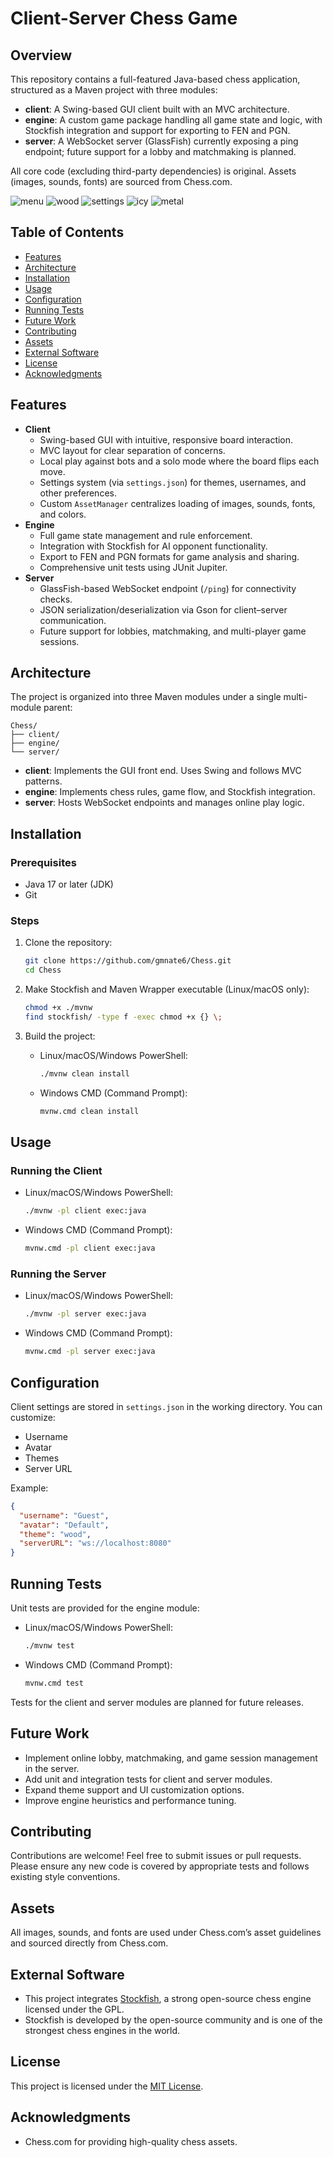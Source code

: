 # Client-Server Chess Game

## Overview

This repository contains a full-featured Java-based chess application, structured as a Maven project with three modules:

- **client**: A Swing-based GUI client built with an MVC architecture.
- **engine**: A custom game package handling all game state and logic, with Stockfish integration and support for exporting to FEN and PGN.
- **server**: A WebSocket server (GlassFish) currently exposing a ping endpoint; future support for a lobby and matchmaking is planned.

All core code (excluding third-party dependencies) is original. Assets (images, sounds, fonts) are sourced from Chess.com.

![menu](https://github.com/user-attachments/assets/e9fd6c83-a2ed-4102-beaf-36b58ff42f3b)
![wood](https://github.com/user-attachments/assets/901314c3-52d1-471f-bc16-afe17d56f145)
![settings](https://github.com/user-attachments/assets/45268e60-93a5-4b84-b28e-f8d5d51ff598)
![icy](https://github.com/user-attachments/assets/0a293072-e3c8-4b8d-a453-26d66ea47a50)
![metal](https://github.com/user-attachments/assets/b753e8a2-4253-46c0-83bd-1a3e9bdd3f06)

## Table of Contents

- [Features](#features)
- [Architecture](#architecture)
- [Installation](#installation)
- [Usage](#usage)
- [Configuration](#configuration)
- [Running Tests](#running-tests)
- [Future Work](#future-work)
- [Contributing](#contributing)
- [Assets](#assets)
- [External Software](#external-software)
- [License](#license)
- [Acknowledgments](#acknowledgments)

## Features

- **Client**
    - Swing-based GUI with intuitive, responsive board interaction.
    - MVC layout for clear separation of concerns.
    - Local play against bots and a solo mode where the board flips each move.
    - Settings system (via `settings.json`) for themes, usernames, and other preferences.
    - Custom `AssetManager` centralizes loading of images, sounds, fonts, and colors.
- **Engine**
    - Full game state management and rule enforcement.
    - Integration with Stockfish for AI opponent functionality.
    - Export to FEN and PGN formats for game analysis and sharing.
    - Comprehensive unit tests using JUnit Jupiter.
- **Server**
    - GlassFish-based WebSocket endpoint (`/ping`) for connectivity checks.
    - JSON serialization/deserialization via Gson for client–server communication.
    - Future support for lobbies, matchmaking, and multi-player game sessions.

## Architecture

The project is organized into three Maven modules under a single multi-module parent:

```
Chess/
├── client/
├── engine/
└── server/
```

- **client**: Implements the GUI front end. Uses Swing and follows MVC patterns.
- **engine**: Implements chess rules, game flow, and Stockfish integration.
- **server**: Hosts WebSocket endpoints and manages online play logic.

## Installation

### Prerequisites

- Java 17 or later (JDK)
- Git

### Steps

1. Clone the repository:
   ```bash
   git clone https://github.com/gmnate6/Chess.git
   cd Chess
   ```

2. Make Stockfish and Maven Wrapper executable (Linux/macOS only):
   ```bash
   chmod +x ./mvnw
   find stockfish/ -type f -exec chmod +x {} \;
   ```

3. Build the project:
   
   - Linux/macOS/Windows PowerShell:
     ```bash
     ./mvnw clean install
     ```

   - Windows CMD (Command Prompt):
     ```bash
     mvnw.cmd clean install
     ```

## Usage

### Running the Client

   - Linux/macOS/Windows PowerShell:
     ```bash
     ./mvnw -pl client exec:java
     ```

   - Windows CMD (Command Prompt):
     ```bash
     mvnw.cmd -pl client exec:java
     ```

### Running the Server

   - Linux/macOS/Windows PowerShell:
     ```bash
     ./mvnw -pl server exec:java
     ```

   - Windows CMD (Command Prompt):
     ```bash
     mvnw.cmd -pl server exec:java
     ```

## Configuration

Client settings are stored in `settings.json` in the working directory. You can customize:

- Username
- Avatar
- Themes
- Server URL

Example:

```json
{
  "username": "Guest",
  "avatar": "Default",
  "theme": "wood",
  "serverURL": "ws://localhost:8080"
}
```

## Running Tests

Unit tests are provided for the engine module:

   - Linux/macOS/Windows PowerShell:
     ```bash
     ./mvnw test
     ```

   - Windows CMD (Command Prompt):
     ```bash
     mvnw.cmd test
     ```

Tests for the client and server modules are planned for future releases.

## Future Work

- Implement online lobby, matchmaking, and game session management in the server.
- Add unit and integration tests for client and server modules.
- Expand theme support and UI customization options.
- Improve engine heuristics and performance tuning.

## Contributing

Contributions are welcome! Feel free to submit issues or pull requests. Please ensure any new code is covered by appropriate tests and follows existing style conventions.

## Assets

All images, sounds, and fonts are used under Chess.com’s asset guidelines and sourced directly from Chess.com.

## External Software

- This project integrates [Stockfish](https://stockfishchess.org/), a strong open-source chess engine licensed under the GPL.
- Stockfish is developed by the open-source community and is one of the strongest chess engines in the world.

## License

This project is licensed under the [MIT License](LICENSE).

## Acknowledgments

- Chess.com for providing high-quality chess assets.

